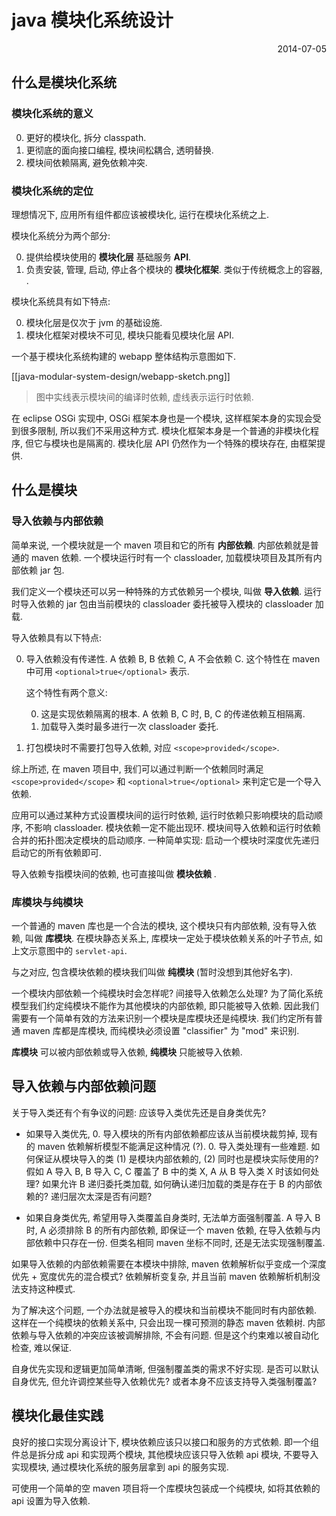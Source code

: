 java 模块化系统设计
===

<div align="right">2014-07-05</div>

## 什么是模块化系统

### 模块化系统的意义

0. 更好的模块化, 拆分 classpath.
0. 更彻底的面向接口编程, 模块间松耦合, 透明替换.
0. 模块间依赖隔离, 避免依赖冲突.

### 模块化系统的定位

理想情况下, 应用所有组件都应该被模块化, 运行在模块化系统之上.

模块化系统分为两个部分:

0. 提供给模块使用的 **模块化层** 基础服务 **API**.
0. 负责安装, 管理, 启动, 停止各个模块的 **模块化框架**. 类似于传统概念上的容器, .

模块化系统具有如下特点:

0. 模块化层是仅次于 jvm 的基础设施.
0. 模块化框架对模块不可见, 模块只能看见模块化层 API. 

一个基于模块化系统构建的 webapp 整体结构示意图如下.

[[java-modular-system-design/webapp-sketch.png]]

>图中实线表示模块间的编译时依赖, 虚线表示运行时依赖.

在 eclipse OSGi 实现中, OSGi 框架本身也是一个模块, 
这样框架本身的实现会受到很多限制, 所以我们不采用这种方式.
模块化框架本身是一个普通的非模块化程序, 但它与模块也是隔离的.
模块化层 API 仍然作为一个特殊的模块存在, 由框架提供.

## 什么是模块

### 导入依赖与内部依赖

简单来说, 一个模块就是一个 maven 项目和它的所有 **内部依赖**.
内部依赖就是普通的 maven 依赖.
一个模块运行时有一个 classloader, 加载模块项目及其所有内部依赖 jar 包.

我们定义一个模块还可以另一种特殊的方式依赖另一个模块, 叫做 **导入依赖**.
运行时导入依赖的 jar 包由当前模块的 classloader 委托被导入模块的 classloader 加载.

导入依赖具有以下特点:

0. 导入依赖没有传递性. A 依赖 B, B 依赖 C, A 不会依赖 C. 
这个特性在 maven 中可用 `<optional>true</optional>` 表示.

    这个特性有两个意义:
    
    0. 这是实现依赖隔离的根本. A 依赖 B, C 时, B, C 的传递依赖互相隔离.
    0. 加载导入类时最多进行一次 classloader 委托. 
    
0. 打包模块时不需要打包导入依赖, 对应 `<scope>provided</scope>`.

综上所述, 在 maven 项目中, 我们可以通过判断一个依赖同时满足
`<scope>provided</scope>` 和 `<optional>true</optional>`
来判定它是一个导入依赖.

应用可以通过某种方式设置模块间的运行时依赖,
运行时依赖只影响模块的启动顺序, 不影响 classloader.
模块依赖一定不能出现环.
模块间导入依赖和运行时依赖合并的拓扑图决定模块的启动顺序.
一种简单实现: 启动一个模块时深度优先递归启动它的所有依赖即可.

导入依赖专指模块间的依赖, 也可直接叫做 **模块依赖** .

### 库模块与纯模块

一个普通的 maven 库也是一个合法的模块, 
这个模块只有内部依赖, 没有导入依赖, 叫做 **库模块**.
在模块静态关系上, 库模块一定处于模块依赖关系的叶子节点, 
如上文示意图中的 `servlet-api`.

与之对应, 包含模块依赖的模块我们叫做 **纯模块** (暂时没想到其他好名字).

一个模块内部依赖一个纯模块时会怎样呢? 间接导入依赖怎么处理? 
为了简化系统模型我们约定纯模块不能作为其他模块的内部依赖, 即只能被导入依赖.
因此我们需要有一个简单有效的方法来识别一个模块是库模块还是纯模块.
我们约定所有普通 maven 库都是库模块, 而纯模块必须设置 "classifier" 为 "mod" 来识别.

**库模块** 可以被内部依赖或导入依赖, **纯模块** 只能被导入依赖.

## 导入依赖与内部依赖问题

关于导入类还有个有争议的问题: 应该导入类优先还是自身类优先?

* 如果导入类优先, 
    0. 导入模块的所有内部依赖都应该从当前模块裁剪掉, 现有的 maven 依赖解析模型不能满足这种情况 (?).
    0. 导入类处理有一些难题.
如何保证从模块导入的类 (1) 是模块内部依赖的, (2) 同时也是模块实际使用的?
假如 A 导入 B, B 导入 C, C 覆盖了 B 中的类 X, A 从 B 导入类 X 时该如何处理?
如果允许 B 递归委托类加载, 如何确认递归加载的类是存在于 B 的内部依赖的?
递归层次太深是否有问题?

* 如果自身类优先, 希望用导入类覆盖自身类时, 无法单方面强制覆盖. 
A 导入 B 时, A 必须排除 B 的所有内部依赖, 即保证一个 maven 依赖, 在导入依赖与内部依赖中只存在一份.
但类名相同 maven 坐标不同时, 还是无法实现强制覆盖.

如果导入依赖的内部依赖需要在本模块中排除, 
maven 依赖解析似乎变成一个深度优先 + 宽度优先的混合模式?
依赖解析变复杂, 并且当前 maven 依赖解析机制没法支持这种模式.

为了解决这个问题, 一个办法就是被导入的模块和当前模块不能同时有内部依赖.
这样在一个纯模块的依赖关系中, 只会出现一棵可预测的静态 maven 依赖树.
内部依赖与导入依赖的冲突应该被调解排除, 不会有问题.
但是这个约束难以被自动化检查, 难以保证.

自身优先实现和逻辑更加简单清晰, 但强制覆盖类的需求不好实现.
是否可以默认自身优先, 但允许调控某些导入依赖优先?
或者本身不应该支持导入类强制覆盖?

## 模块化最佳实践

良好的接口实现分离设计下, 模块依赖应该只以接口和服务的方式依赖.
即一个组件总是拆分成 api 和实现两个模块, 其他模块应该只导入依赖 api 模块, 不要导入实现模块,
通过模块化系统的服务层拿到 api 的服务实现.

可使用一个简单的空 maven 项目将一个库模块包装成一个纯模块, 
如将其依赖的 api 设置为导入依赖.

